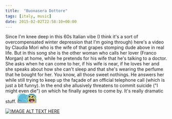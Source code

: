 ```yaml
---
title:  "Buonasera Dottore"
tags: [italy, music]
date: 2015-02-02T22:58:10+00:00
---
```


Since I'm knee deep in this 60s Italian vibe (I think it's a sort of overcompensated winter depression that I'm going through) here's a video by Claudia Mori who is the wife of that grapes stomping dude above in real life. But in this song she is the other woman who calls her lover (Franco Morgan) at home, while he pretends for his wife that he's talking to a doctor.
She asks when he can come to her, if his wife is near, if he loves her and she speaks about how she can't sleep and that she's wearing the perfume that he bought for her. You know, all those sweet nothings. He answers her while still trying to keep up the façade of an official telephone call (which is just a bit funny). In the end she allusively threatens to commit suicide ("I might even die") on which he finally agrees to come by. It's really dramatic stuff. ![kekeke](/img/smilies/kekeke.png)

[![IMAGE ALT TEXT HERE](https://img.youtube.com/vi/wmod3ybPy0I/0.jpg)](https://www.youtube.com/watch?v=wmod3ybPy0I)
